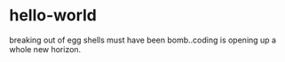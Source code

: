 # hello-world
breaking out of egg shells must have been bomb..coding is opening up a whole new horizon.
